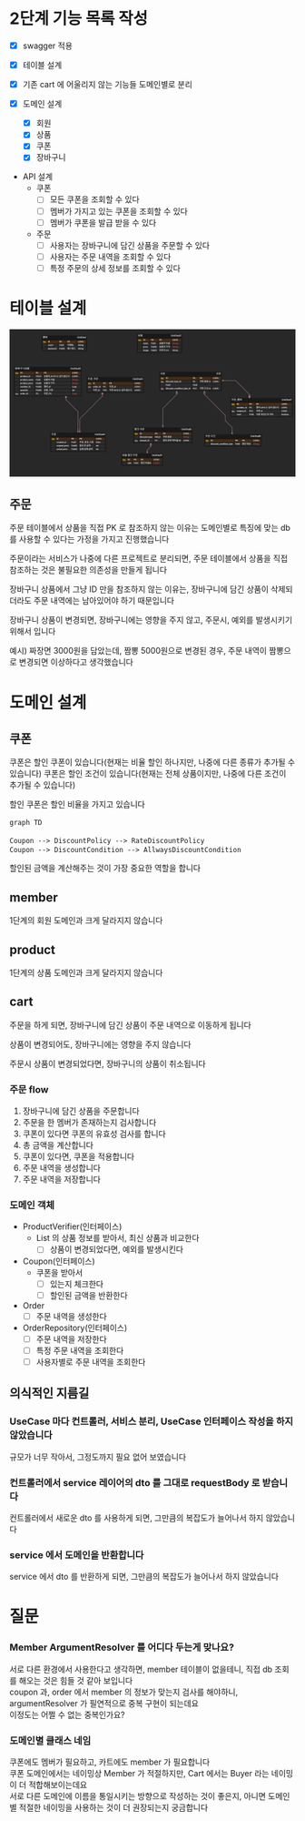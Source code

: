 # 2단계 기능 목록 작성

- [x] swagger 적용

- [x] 테이블 설계
- [x] 기존 cart 에 어울리지 않는 기능들 도메인별로 분리

- [x] 도메인 설계
    - [x] 회원
    - [x] 상품
    - [x] 쿠폰
    - [x] 장바구니
- API 설계
    - 쿠폰
        - [ ] 모든 쿠폰을 조회할 수 있다
        - [ ] 멤버가 가지고 있는 쿠폰을 조회할 수 있다
        - [ ] 멤버가 쿠폰을 발급 받을 수 있다
    - 주문
        - [ ] 사용자는 장바구니에 담긴 상품을 주문할 수 있다
        - [ ] 사용자는 주문 내역을 조회할 수 있다
        - [ ] 특정 주문의 상세 정보를 조회할 수 있다

# 테이블 설계

![erd](./docs/erd.png)

## 주문

주문 테이블에서 상품을 직접 PK 로 참조하지 않는 이유는 도메인별로 특징에 맞는 db 를 사용할 수 있다는 가정을 가지고 진행했습니다

주문이라는 서비스가 나중에 다른 프로젝트로 분리되면, 주문 테이블에서 상품을 직접 참조하는 것은 불필요한 의존성을 만들게 됩니다

장바구니 상품에서 그냥 ID 만을 참조하지 않는 이유는, 장바구니에 담긴 상품이 삭제되더라도 주문 내역에는 남아있어야 하기 때문입니다

장바구니 상품이 변경되면, 장바구니에는 영향을 주지 않고, 주문시, 예외를 발생시키기 위해서 입니다

예시) 짜장면 3000원을 담았는데, 짬뽕 5000원으로 변경된 경우, 주문 내역이 짬뽕으로 변경되면 이상하다고 생각했습니다

# 도메인 설계

## 쿠폰

쿠폰은 할인 쿠폰이 있습니다(현재는 비율 할인 하나지만, 나중에 다른 종류가 추가될 수 있습니다)
쿠폰은 할인 조건이 있습니다(현재는 전체 상품이지만, 나중에 다른 조건이 추가될 수 있습니다)

할인 쿠폰은 할인 비율을 가지고 있습니다

```mermaid
graph TD

Coupon --> DiscountPolicy --> RateDiscountPolicy
Coupon --> DiscountCondition --> AllwaysDiscountCondition
```

할인된 금액을 계산해주는 것이 가장 중요한 역할을 합니다

## member

1단계의 회원 도메인과 크게 달라지지 않습니다

## product

1단계의 상품 도메인과 크게 달라지지 않습니다

## cart

주문을 하게 되면, 장바구니에 담긴 상품이 주문 내역으로 이동하게 됩니다

상품이 변경되어도, 장바구니에는 영향을 주지 않습니다

주문시 상품이 변경되었다면, 장바구니의 상품이 취소됩니다

### 주문 flow

1. 장바구니에 담긴 상품을 주문합니다
2. 주문을 한 멤버가 존재하는지 검사합니다
3. 쿠폰이 있다면 쿠폰의 유효성 검사를 합니다
4. 총 금액을 계산합니다
5. 쿠폰이 있다면, 쿠폰을 적용합니다
6. 주문 내역을 생성합니다
7. 주문 내역을 저장합니다

### 도메인 객체

- ProductVerifier(인터페이스)
    - List 의 상품 정보를 받아서, 최신 상품과 비교한다
        - [ ] 상품이 변경되었다면, 예외를 발생시킨다
- Coupon(인터페이스)
    - 쿠폰을 받아서
        - [ ] 있는지 체크한다
        - [ ] 할인된 금액을 반환한다
- Order
    - [ ] 주문 내역을 생성한다
- OrderRepository(인터페이스)
    - [ ] 주문 내역을 저장한다
    - [ ] 특정 주문 내역을 조회한다
    - [ ] 사용자별로 주문 내역을 조회한다

## 의식적인 지름길

### UseCase 마다 컨트롤러, 서비스 분리, UseCase 인터페이스 작성을 하지 않았습니다

규모가 너무 작아서, 그정도까지 필요 없어 보였습니다

### 컨트롤러에서 service 레이어의 dto 를 그대로 requestBody 로 받습니다

컨트롤러에서 새로운 dto 를 사용하게 되면, 그만큼의 복잡도가 늘어나서 하지 않았습니다

### service 에서 도메인을 반환합니다

service 에서 dto 를 반환하게 되면, 그만큼의 복잡도가 늘어나서 하지 않았습니다

# 질문

### Member ArgumentResolver 를 어디다 두는게 맞나요?

서로 다른 환경에서 사용한다고 생각하면, member 테이블이 없을테니, 직접 db 조회를 해오는 것은 힘들 것 같아 보입니다  
coupon 과, order 에서 member 의 정보가 맞는지 검사를 해야하니, argumentResolver 가 필연적으로 중복 구현이 되는데요  
이정도는 어쩔 수 없는 중복인가요?

### 도메인별 클래스 네임

쿠폰에도 멤버가 필요하고, 카트에도 member 가 필요합니다  
쿠폰 도메인에서는 네이밍상 Member 가 적절하지만, Cart 에서는 Buyer 라는 네이밍이 더 적합해보이는데요  
서로 다른 도메인에 이름을 통일시키는 방향으로 작성하는 것이 좋은지, 아니면 도메인별 적절한 네이밍을 사용하는 것이 더 권장되는지 궁금합니다

